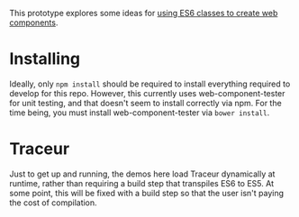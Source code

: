 This prototype explores some ideas for [using ES6 classes to create web
components](https://docs.google.com/document/d/1DPClTHykvT-AiGxA5XnUSYJFc2uwBHcJh_Rk55IR_5s/edit#heading=h.oc8n7a9071o3).

# Installing

Ideally, only `npm install` should be required to install everything required
to develop for this repo. However, this currently uses web-component-tester
for unit testing, and that doesn't seem to install correctly via npm. For the
time being, you must install web-component-tester via `bower install`.

# Traceur

Just to get up and running, the demos here load Traceur dynamically at runtime,
rather than requiring a build step that transpiles ES6 to ES5. At some point,
this will be fixed with a build step so that the user isn't paying the cost of
compilation.
